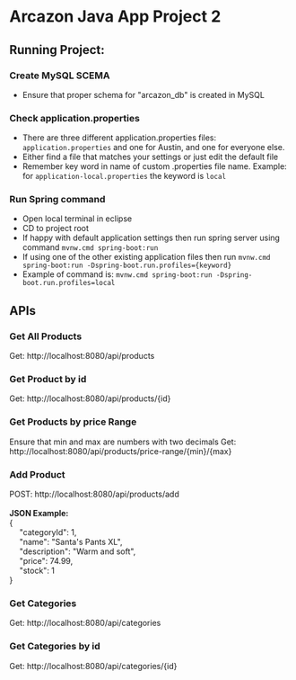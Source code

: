 # Arcazon Java App Project 2

## Running Project:

### Create MySQL SCEMA 
- Ensure that proper schema for "arcazon_db" is created in MySQL

### Check application.properties
- There are three different application.properties files: `application.properties` and one for Austin, and one for everyone else.
- Either find a file that matches your settings or just edit the default file
- Remember key word in name of custom .properties file name. Example: for `application-local.properties` the keyword is `local`

### Run Spring command
- Open local terminal in eclipse
- CD to project root
- If happy with default application settings then run spring server using command `mvnw.cmd spring-boot:run`
- If using one of the other existing application files then run `mvnw.cmd spring-boot:run -Dspring-boot.run.profiles={keyword}`
- Example of command is: `mvnw.cmd spring-boot:run -Dspring-boot.run.profiles=local`

## APIs

### Get All Products
Get: http://localhost:8080/api/products

### Get Product by id
Get: http://localhost:8080/api/products/{id}

### Get Products by price Range
Ensure that min and max are numbers with two decimals
Get: http://localhost:8080/api/products/price-range/{min}/{max}

### Add Product
POST: http://localhost:8080/api/products/add  
<br/>
**JSON Example:** 
<br/>
{ <br/>
&emsp;   "categoryId": 1, <br/>
&emsp;   "name": "Santa's Pants XL", <br/>
&emsp;   "description": "Warm and soft", <br/>
&emsp;   "price": 74.99, <br/>
&emsp;   "stock": 1 <br/>
} <br/>

### Get Categories
Get: http://localhost:8080/api/categories

### Get Categories by id
Get: http://localhost:8080/api/categories/{id}
